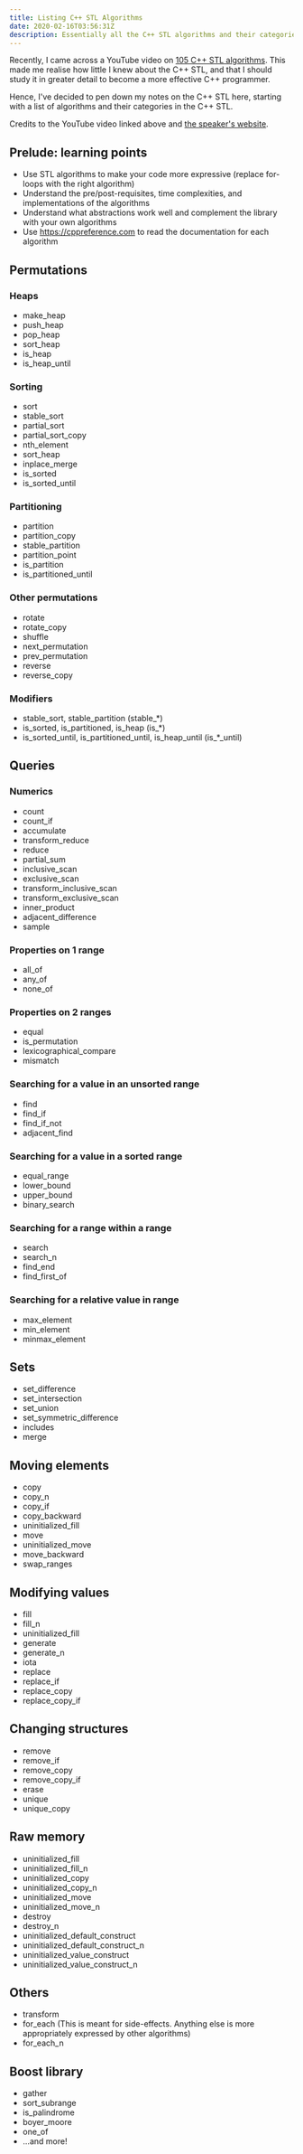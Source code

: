 ```yaml
---
title: Listing C++ STL Algorithms
date: 2020-02-16T03:56:31Z
description: Essentially all the C++ STL algorithms and their categories that you should know.
---
```


Recently, I came across a YouTube video on [105 C++ STL algorithms](https://www.youtube.com/watch?v=bFSnXNIsK4A). This made me realise how little I knew about the C++ STL, and that I should study it in greater detail to become a more effective C++ programmer.

Hence, I've decided to pen down my notes on the C++ STL here, starting with a list of algorithms and their categories in the C++ STL.

Credits to the YouTube video linked above and [the speaker's website](https://fluentcpp.com).

## Prelude: learning points

- Use STL algorithms to make your code more expressive (replace for-loops with the right algorithm)
- Understand the pre/post-requisites, time complexities, and implementations of the algorithms
- Understand what abstractions work well and complement the library with your own algorithms
- Use https://cppreference.com to read the documentation for each algorithm

## Permutations

### Heaps

- make_heap
- push_heap
- pop_heap
- sort_heap
- is_heap
- is\_heap\_until

### Sorting

- sort
- stable_sort
- partial_sort
- partial\_sort\_copy
- nth_element
- sort_heap
- inplace_merge
- is_sorted
- is\_sorted\_until

### Partitioning

- partition
- partition_copy
- stable_partition
- partition_point
- is_partition
- is\_partitioned\_until

### Other permutations

- rotate
- rotate_copy
- shuffle
- next_permutation
- prev_permutation
- reverse
- reverse_copy

### Modifiers

- stable\_sort, stable\_partition (stable_*)
- is\_sorted, is\_partitioned, is\_heap (is_*)
- is\_sorted\_until, is\_partitioned\_until, is\_heap\_until (is\_*\_until)

## Queries

### Numerics

- count
- count_if
- accumulate
- transform_reduce
- reduce
- partial_sum
- inclusive_scan
- exclusive_scan
- transform\_inclusive\_scan
- transform\_exclusive\_scan
- inner_product
- adjacent_difference
- sample

### Properties on 1 range

- all_of
- any_of
- none_of

### Properties on 2 ranges

- equal
- is_permutation
- lexicographical_compare
- mismatch

### Searching for a value in an unsorted range

- find
- find_if
- find\_if\_not
- adjacent_find

### Searching for a value in a sorted range

- equal_range
- lower_bound
- upper_bound
- binary_search

### Searching for a range within a range

- search
- search_n
- find_end
- find\_first\_of

### Searching for a relative value in range

- max_element
- min_element
- minmax_element

## Sets

- set_difference
- set_intersection
- set_union
- set\_symmetric\_difference
- includes
- merge

## Moving elements

- copy
- copy_n
- copy_if
- copy_backward
- uninitialized_fill
- move
- uninitialized_move
- move_backward
- swap_ranges

## Modifying values

- fill
- fill_n
- uninitialized_fill
- generate
- generate_n
- iota
- replace
- replace_if
- replace_copy
- replace_copy_if

## Changing structures

- remove
- remove_if
- remove_copy
- remove\_copy\_if
- erase
- unique
- unique_copy

## Raw memory

- uninitialized_fill
- uninitialized\_fill\_n
- uninitialized_copy
- uninitialized\_copy\_n
- uninitialized_move
- uninitialized\_move\_n
- destroy
- destroy_n
- uninitialized\_default\_construct
- uninitialized\_default\_construct\_n
- uninitialized\_value\_construct
- uninitialized\_value\_construct\_n

## Others

- transform
- for_each (This is meant for side-effects. Anything else is more appropriately expressed by other algorithms)
- for\_each\_n

## Boost library

- gather
- sort_subrange
- is_palindrome
- boyer_moore
- one_of
- ...and more!
